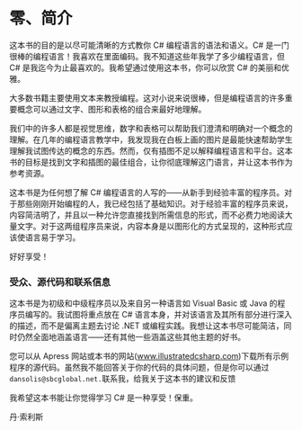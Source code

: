 # 零、简介

这本书的目的是以尽可能清晰的方式教你 C# 编程语言的语法和语义。C# 是一门很棒的编程语言！我喜欢在里面编码。我不知道这些年我学了多少编程语言，但 C# 是我迄今为止最喜欢的。我希望通过使用这本书，你可以欣赏 C# 的美丽和优雅。

大多数书籍主要使用文本来教授编程。这对小说来说很棒，但是编程语言的许多重要概念可以通过文字、图形和表格的组合来最好地理解。

我们中的许多人都是视觉思维，数字和表格可以帮助我们澄清和明确对一个概念的理解。在几年的编程语言教学中，我发现我在白板上画的图片是最能快速帮助学生理解我试图传达的概念的东西。然而，仅有插图不足以解释编程语言和平台。这本书的目标是找到文字和插图的最佳组合，让你彻底理解这门语言，并让这本书作为参考资源。

这本书是为任何想了解 C# 编程语言的人写的——从新手到经验丰富的程序员。对于那些刚刚开始编程的人，我已经包括了基础知识。对于经验丰富的程序员来说，内容简洁明了，并且以一种允许您直接找到所需信息的形式，而不必费力地阅读大量文字。对于这两组程序员来说，内容本身是以图形化的方式呈现的，这种形式应该使语言易于学习。

好好享受！

### 受众、源代码和联系信息

这本书是为初级和中级程序员以及来自另一种语言如 Visual Basic 或 Java 的程序员编写的。我试图将重点放在 C# 语言本身，并对该语言及其所有部分进行深入的描述，而不是偏离主题去讨论 .NET 或编程实践。我想让这本书尽可能简洁，同时仍然全面地涵盖语言——还有其他一些涵盖这些其他主题的好书。

您可以从 Apress 网站或本书的网站(www.illustratedcsharp.com)下载所有示例程序的源代码。虽然我不能回答关于你的代码的具体问题，但是你可以通过`dansolis@sbcglobal.net.`联系我，给我关于这本书的建议和反馈

我希望这本书能让你觉得学习 C# 是一种享受！保重。

丹·索利斯